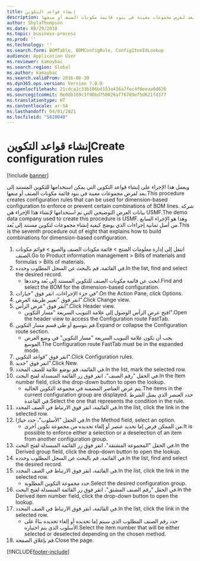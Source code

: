 ```yaml
---
title: إنشاء قواعد التكوين
description: ويعمل هذا الإجراء على إنشاء قواعد التكوين التي يمكن استخدامها للتكوين المستند إلى بعد لفرض مجموعات معينة في بنود قائمة مكونات الصنف أو منعها.
author: ShylaThompson
ms.date: 08/29/2018
ms.topic: business-process
ms.prod: ''
ms.technology: ''
ms.search.form: BOMTable, BOMConfigRule, ConfigItemIdLookup
audience: Application User
ms.reviewer: kamaybac
ms.search.region: Global
ms.author: kamaybac
ms.search.validFrom: 2016-06-30
ms.dyn365.ops.version: Version 7.0.0
ms.openlocfilehash: 21cdca1c33b106bd153a436a7fec4f0eeaa0d620
ms.sourcegitcommit: 0e8db169c3f90bd750826af76709ef5d621fd377
ms.translationtype: HT
ms.contentlocale: ar-SA
ms.lasthandoff: 04/01/2021
ms.locfileid: "5820048"
---
```

# <a name="create-configuration-rules"></a><span data-ttu-id="4df70-103">إنشاء قواعد التكوين</span><span class="sxs-lookup"><span data-stu-id="4df70-103">Create configuration rules</span></span>

[!include [banner](../../includes/banner.md)]

<span data-ttu-id="4df70-104">ويعمل هذا الإجراء على إنشاء قواعد التكوين التي يمكن استخدامها للتكوين المستند إلى بعد لفرض مجموعات معينة في بنود قائمة مكونات الصنف أو منعها.</span><span class="sxs-lookup"><span data-stu-id="4df70-104">This procedure creates configuration rules that can be used for dimension-based configuration to enforce or prevent certain combinations of BOM lines.</span></span> <span data-ttu-id="4df70-105">شركة بيانات العرض التوضيحي التي تم استخدامها لإنشاء هذا الإجراء هي USMF.</span><span class="sxs-lookup"><span data-stu-id="4df70-105">The demo data company used to create this procedure is USMF.</span></span> <span data-ttu-id="4df70-106">وهذا هو الإجراء السابع من أصل ثمانية إجراءات الذي يوضح كيفية إنشاء مجموعات لتكوين مستند إلى بُعد.</span><span class="sxs-lookup"><span data-stu-id="4df70-106">This is the seventh procedure out of eight that explains how to build combinations for dimension-based configuration.</span></span>

1. <span data-ttu-id="4df70-107">انتقل إلى إدارة معلومات المنتج > قائمة مكونات الصنف والصيغ > قوائم مكونات الصنف.</span><span class="sxs-lookup"><span data-stu-id="4df70-107">Go to Product information management > Bills of materials and formulas > Bills of materials.</span></span>
2. <span data-ttu-id="4df70-108">في القائمة، قم بالبحث عن السجل المطلوب وحدده.</span><span class="sxs-lookup"><span data-stu-id="4df70-108">In the list, find and select the desired record.</span></span>
    * <span data-ttu-id="4df70-109">ابحث عن قائمة مكونات الصنف للتكوين المستند إلى بُعد وحددها.</span><span class="sxs-lookup"><span data-stu-id="4df70-109">Find and select the BOM for the dimension-based configuration.</span></span>  
3. <span data-ttu-id="4df70-110">في جزء الإجراءات، انقر فوق "خيارات".</span><span class="sxs-lookup"><span data-stu-id="4df70-110">On the Action Pane, click Options.</span></span>
4. <span data-ttu-id="4df70-111">انقر فوق "تغيير طريقة العرض‬".</span><span class="sxs-lookup"><span data-stu-id="4df70-111">Click Change view.</span></span>
5. <span data-ttu-id="4df70-112">انقر فوق "عرض الرأس".</span><span class="sxs-lookup"><span data-stu-id="4df70-112">Click Header view.</span></span>
    * <span data-ttu-id="4df70-113">افتح عرض الرأس الوصول إلى علامة التبويب السريعة "مسار التكوين".</span><span class="sxs-lookup"><span data-stu-id="4df70-113">Open the header view to access the Configuration route FastTab.</span></span>  
6. <span data-ttu-id="4df70-114">قم بتوسيع أو طي قسم مسار التكوين.</span><span class="sxs-lookup"><span data-stu-id="4df70-114">Expand or collapse the Configuration route section.</span></span>
    * <span data-ttu-id="4df70-115">يجب أن تكون علامة التبويب السريعة "مسار التكوين" في وضع العرض الموسع.</span><span class="sxs-lookup"><span data-stu-id="4df70-115">The Configuration route FastTab must be in the expanded mode.</span></span>  
7. <span data-ttu-id="4df70-116">انقر فوق "قواعد التكوين".</span><span class="sxs-lookup"><span data-stu-id="4df70-116">Click Configuration rules.</span></span>
8. <span data-ttu-id="4df70-117">انقر فوق "جديد".</span><span class="sxs-lookup"><span data-stu-id="4df70-117">Click New.</span></span>
9. <span data-ttu-id="4df70-118">في القائمة، قم بوضع علامة للصف المحدد.</span><span class="sxs-lookup"><span data-stu-id="4df70-118">In the list, mark the selected row.</span></span>
10. <span data-ttu-id="4df70-119">في الحقل "رقم الصنف"، انقر فوق زر القائمة المنسدلة لفتح البحث.</span><span class="sxs-lookup"><span data-stu-id="4df70-119">In the Item number field, click the drop-down button to open the lookup.</span></span>
    * <span data-ttu-id="4df70-120">يتم عرض العناصر المضمنة في مجموعة التكوين الحالية.</span><span class="sxs-lookup"><span data-stu-id="4df70-120">The items in the current configuration group are displayed.</span></span> <span data-ttu-id="4df70-121">حدد العنصر الذي يمثل الشرط في القاعدة.</span><span class="sxs-lookup"><span data-stu-id="4df70-121">Select the one that represents the condition in the rule.</span></span>  
11. <span data-ttu-id="4df70-122">في القائمة، انقر فوق الارتباط في الصف المحدد.</span><span class="sxs-lookup"><span data-stu-id="4df70-122">In the list, click the link in the selected row.</span></span>
12. <span data-ttu-id="4df70-123">في الحقل "الأسلوب‬"، حدد خيارًا.</span><span class="sxs-lookup"><span data-stu-id="4df70-123">In the Method field, select an option.</span></span>
    * <span data-ttu-id="4df70-124">من الممكن فرض إما تحديد عنصر أو إلغاء تحديده من مجموعة تكوين أخرى.</span><span class="sxs-lookup"><span data-stu-id="4df70-124">It is possible to enforce either a selection or a deselection of an item from another configuration group.</span></span>  
13. <span data-ttu-id="4df70-125">في الحقل "المجموعة المشتقة"، انقر فوق زر القائمة المنسدلة لفتح البحث.</span><span class="sxs-lookup"><span data-stu-id="4df70-125">In the Derived group field, click the drop-down button to open the lookup.</span></span>
14. <span data-ttu-id="4df70-126">في القائمة، قم بالبحث عن السجل المطلوب وحدده.</span><span class="sxs-lookup"><span data-stu-id="4df70-126">In the list, find and select the desired record.</span></span>
15. <span data-ttu-id="4df70-127">في القائمة، انقر فوق الارتباط في الصف المحدد.</span><span class="sxs-lookup"><span data-stu-id="4df70-127">In the list, click the link in the selected row.</span></span>
    * <span data-ttu-id="4df70-128">حدد مجموعة التكوين المطلوبة.</span><span class="sxs-lookup"><span data-stu-id="4df70-128">Select the desired configuration group.</span></span>  
16. <span data-ttu-id="4df70-129">في الحقل "رقم الصنف المشتق"، انقر فوق زر القائمة المنسدلة لفتح البحث.</span><span class="sxs-lookup"><span data-stu-id="4df70-129">In the Derived item number field, click the drop-down button to open the lookup.</span></span>
17. <span data-ttu-id="4df70-130">في القائمة، انقر فوق الارتباط في الصف المحدد.</span><span class="sxs-lookup"><span data-stu-id="4df70-130">In the list, click the link in the selected row.</span></span>
    * <span data-ttu-id="4df70-131">حدد رقم الصنف المطلوب الذي سيتم إما تحديده أو إلغاء تحديده بناءً على الأسلوب الذي يتم اختياره.</span><span class="sxs-lookup"><span data-stu-id="4df70-131">Select the item number that will be either selected or deselected depending on the chosen method.</span></span>  
18. <span data-ttu-id="4df70-132">قم بإغلاق الصفحة.</span><span class="sxs-lookup"><span data-stu-id="4df70-132">Close the page.</span></span>



[!INCLUDE[footer-include](../../../includes/footer-banner.md)]